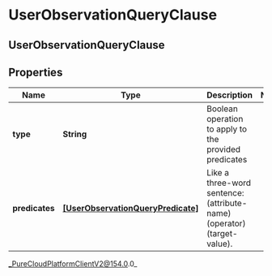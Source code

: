 # UserObservationQueryClause

## UserObservationQueryClause

## Properties

|Name | Type | Description | Notes|
|------------ | ------------- | ------------- | -------------|
| **type** | **String** | Boolean operation to apply to the provided predicates | |
| **predicates** | [**[UserObservationQueryPredicate]**](UserObservationQueryPredicate) | Like a three-word sentence: (attribute-name) (operator) (target-value). | |



_PureCloudPlatformClientV2@154.0.0_

